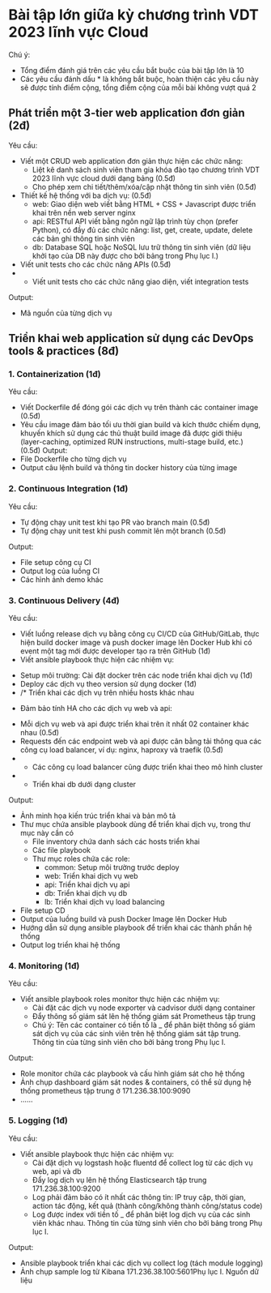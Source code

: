 # Bài tập lớn giữa kỳ chương trình VDT 2023 lĩnh vực Cloud

Chú ý:
- Tổng điểm đánh giá trên các yêu cầu bắt buộc của bài tập lớn là 10
- Các yêu cầu đánh dấu * là không bắt buộc, hoàn thiện các yêu cầu này sẽ được tính điểm cộng, tổng điểm cộng của mỗi bài không vượt quá 2
## Phát triển một 3-tier web application đơn giản (2đ)
Yêu cầu:
- Viết một CRUD web application đơn giản thực hiện các chức năng:
  + Liệt kê danh sách sinh viên tham gia khóa đào tạo chương trình VDT 2023 lĩnh vực cloud dưới dạng bảng (0.5đ)
  + Cho phép xem chi tiết/thêm/xóa/cập nhật thông tin sinh viên (0.5đ)
- Thiết kế hệ thống với ba dịch vụ: (0.5đ)
  + web: Giao diện web viết bằng HTML + CSS + Javascript được triển khai trên nền web server nginx
  + api: RESTful API viết bằng ngôn ngữ lập trình tùy chọn (prefer Python), có đầy đủ các chức năng: list, get, create, update, delete các bản ghi thông tin sinh viên
  + db: Database SQL hoặc NoSQL lưu trữ thông tin sinh viên (dữ liệu khởi tạo của DB này được cho bởi bảng trong Phụ lục I.)
- Viết unit tests cho các chức năng APIs (0.5đ)
- * Viết unit tests cho các chức năng giao diện, viết integration tests
  
Output:
- Mã nguồn của từng dịch vụ
## Triển khai web application sử dụng các DevOps tools & practices (8đ)
### 1. Containerization (1đ)
Yêu cầu:
- Viết Dockerfile để đóng gói các dịch vụ trên thành các container image (0.5đ)
- Yêu cầu image đảm bảo tối ưu thời gian build và kích thước chiếm dụng, khuyến khích sử dụng các thủ thuật build image đã được giới thiệu (layer-caching, optimized RUN instructions, multi-stage build, etc.) (0.5đ)
Output:
- File Dockerfile cho từng dịch vụ
- Output câu lệnh build và thông tin docker history của từng image
### 2. Continuous Integration (1đ)
Yêu cầu:
- Tự động chạy unit test khi tạo PR vào branch main (0.5đ)
- Tự động chạy unit test khi push commit lên một branch (0.5đ)
  
Output:
- File setup công cụ CI
- Output log của luồng CI
- Các hình ảnh demo khác
### 3. Continuous Delivery (4đ)
Yêu cầu:
- Viết luồng release dịch vụ bằng công cụ CI/CD của GitHub/GitLab, thực hiện build docker image và push docker image lên Docker Hub khi có event một tag mới được developer tạo ra trên GitHub (1đ)
- Viết ansible playbook thực hiện các nhiệm vụ:
+ Setup môi trường: Cài đặt docker trên các node triển khai dịch vụ (1đ)
+ Deploy các dịch vụ theo version sử dụng docker (1đ)
+ /* Triển khai các dịch vụ trên nhiều hosts khác nhau
- Đảm bảo tính HA cho các dịch vụ web và api:
+ Mỗi dịch vụ web và api được triển khai trên ít nhất 02 container khác nhau (0.5đ)
+ Requests đến các endpoint web và api được cân bằng tải thông qua các công cụ load balancer, ví dụ: nginx, haproxy và traefik (0.5đ)
+ * Các công cụ load balancer cũng được triển khai theo mô hình cluster
+ * Triển khai db dưới dạng cluster

Output:
- Ảnh minh họa kiến trúc triển khai và bản mô tả
- Thư mục chứa ansible playbook dùng để triển khai dịch vụ, trong thư mục này cần có
  + File inventory chứa danh sách các hosts triển khai
  + Các file playbook
  + Thư mục roles chứa các role:
    + common: Setup môi trường trước deploy
    + web: Triển khai dịch vụ web
    + api: Triển khai dịch vụ api
    + db: Triển khai dịch vụ db
    + lb: Triển khai dịch vụ load balancing
- File setup CD
- Output của luồng build và push Docker Image lên Docker Hub
- Hướng dẫn sử dụng ansible playbook để triển khai các thành phần hệ thống
- Output log triển khai hệ thống
### 4. Monitoring (1đ)
Yêu cầu:
- Viết ansible playbook roles monitor thực hiện các nhiệm vụ:
  + Cài đặt các dịch vụ node exporter và cadvisor dưới dạng container
  + Đẩy thông số giám sát lên hệ thống giám sát Prometheus tập trung
  + Chú ý: Tên các container có tiền tố là <username>_ để phân biệt thông số giám sát dịch vụ của các sinh viên trên hệ thống giám sát tập trung. Thông tin <username> của từng sinh viên cho bởi bảng trong Phụ lục I.

Output:
- Role monitor chứa các playbook và cấu hình giám sát cho hệ thống
- Ảnh chụp dashboard giám sát nodes & containers, có thể sử dụng hệ thống prometheus tập trung ở 171.236.38.100:9090
- …...
### 5. Logging (1đ)
Yêu cầu:
- Viết ansible playbook thực hiện các nhiệm vụ:
  + Cài đặt dịch vụ logstash hoặc fluentd để collect log từ các dịch vụ web, api và db
  + Đẩy log dịch vụ lên hệ thống Elasticsearch tập trung 171.236.38.100:9200
  + Log phải đảm bảo có ít nhất các thông tin: IP truy cập, thời gian, action tác động, kết quả (thành công/không thành công/status code)
  + Log được index với tiền tố <username>_ để phân biệt log dịch vụ của các sinh viên khác nhau. Thông tin <username> của từng sinh viên cho bởi bảng trong Phụ lục I.
  
Output:
- Ansible playbook triển khai các dịch vụ collect log (tách module logging)
- Ảnh chụp sample log từ Kibana 171.236.38.100:5601Phụ lục I. Nguồn dữ liệu
